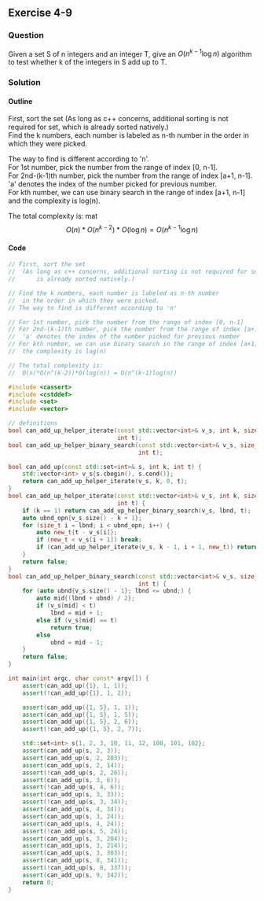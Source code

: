 ## Exercise 4-9

### Question

Given a set S of n integers and an integer T, give an $O(n^{k−1} \log{n})$ algorithm
to test whether k of the integers in S add up to T.


### Solution

#### Outline

First, sort the set
 (As long as c++ concerns, additional sorting is not required for set, which
     is already sorted natively.)  
Find the k numbers, each number is labeled as n-th number
 in the order in which they were picked.  

The way to find is different according to 'n'.  
For 1st number, pick the number from the range of index [0, n-1].  
For 2nd-(k-1)th number, pick the number from the range of index [a+1, n-1].  
'a' denotes the index of the number picked for previous number.  
For kth number, we can use binary search in the range of index [a+1, n-1] and
 the complexity is log(n).  

The total complexity is:
mat
$$
\begin{equation}
 O(n)*O(n^{k-2})*O(\log{n}) = O(n^{k-1}\log{n})
\end{equation}
$$

#### Code

```cpp
// First, sort the set
//  (As long as c++ concerns, additional sorting is not required for set, which
//      is already sorted natively.)

// Find the k numbers, each number is labeled as n-th number
//  in the order in which they were picked.
// The way to find is different according to 'n'

// For 1st number, pick the number from the range of index [0, n-1]
// For 2nd-(k-1)th number, pick the number from the range of index [a+1, n-1]
//  'a' denotes the index of the number picked for previous number
// For kth number, we can use binary search in the range of index [a+1, n-1] and
//  the complexity is log(n)

// The total complexity is:
//  O(n)*O(n^(k-2))*O(log(n)) = O(n^(k-1)log(n))

#include <cassert>
#include <cstddef>
#include <set>
#include <vector>

// definitions
bool can_add_up_helper_iterate(const std::vector<int>& v_s, int k, size_t lbnd,
                               int t);
bool can_add_up_helper_binary_search(const std::vector<int>& v_s, size_t lbnd,
                                     int t);

bool can_add_up(const std::set<int>& s, int k, int t) {
    std::vector<int> v_s{s.cbegin(), s.cend()};
    return can_add_up_helper_iterate(v_s, k, 0, t);
}
bool can_add_up_helper_iterate(const std::vector<int>& v_s, int k, size_t lbnd,
                               int t) {
    if (k == 1) return can_add_up_helper_binary_search(v_s, lbnd, t);
    auto ubnd_opn{v_s.size() - k + 1};
    for (size_t i = lbnd; i < ubnd_opn; i++) {
        auto new_t{t - v_s[i]};
        if (new_t < v_s[i + 1]) break;
        if (can_add_up_helper_iterate(v_s, k - 1, i + 1, new_t)) return true;
    }
    return false;
}
bool can_add_up_helper_binary_search(const std::vector<int>& v_s, size_t lbnd,
                                     int t) {
    for (auto ubnd{v_s.size() - 1}; lbnd <= ubnd;) {
        auto mid{(lbnd + ubnd) / 2};
        if (v_s[mid] < t)
            lbnd = mid + 1;
        else if (v_s[mid] == t)
            return true;
        else
            ubnd = mid - 1;
    }
    return false;
}

int main(int argc, char const* argv[]) {
    assert(can_add_up({1}, 1, 1));
    assert(!can_add_up({1}, 1, 2));

    assert(can_add_up({1, 5}, 1, 1));
    assert(can_add_up({1, 5}, 1, 5));
    assert(can_add_up({1, 5}, 2, 6));
    assert(!can_add_up({1, 5}, 2, 7));

    std::set<int> s{1, 2, 3, 10, 11, 12, 100, 101, 102};
    assert(can_add_up(s, 2, 3));
    assert(can_add_up(s, 2, 203));
    assert(can_add_up(s, 2, 14));
    assert(!can_add_up(s, 2, 26));
    assert(can_add_up(s, 3, 6));
    assert(!can_add_up(s, 4, 6));
    assert(can_add_up(s, 3, 33));
    assert(!can_add_up(s, 3, 34));
    assert(can_add_up(s, 4, 34));
    assert(can_add_up(s, 3, 24));
    assert(can_add_up(s, 4, 24));
    assert(!can_add_up(s, 5, 24));
    assert(can_add_up(s, 3, 204));
    assert(can_add_up(s, 3, 214));
    assert(can_add_up(s, 3, 303));
    assert(can_add_up(s, 8, 341));
    assert(!can_add_up(s, 8, 337));
    assert(can_add_up(s, 9, 342));
    return 0;
}

```